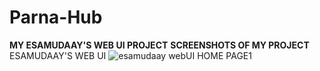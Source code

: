 # Parna-Hub
**MY ESAMUDAAY'S WEB UI PROJECT**
**SCREENSHOTS OF MY PROJECT**
ESAMUDAAY'S WEB UI
![esamudaay webUI](https://user-images.githubusercontent.com/99073497/152641760-db69134f-c3e2-4859-82c5-1111fde2f3f8.png)
HOME PAGE1
